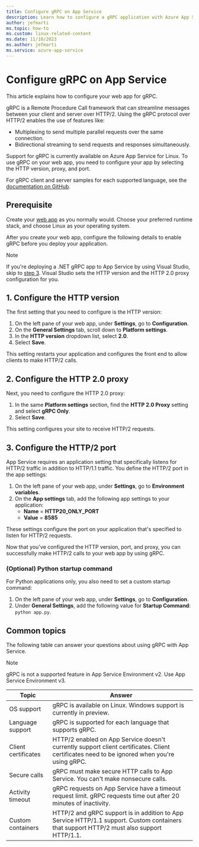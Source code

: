 ```yaml
---
title: Configure gRPC on App Service
description: Learn how to configure a gRPC application with Azure App Service on Linux.
author: jefmarti
ms.topic: how-to
ms.custom: linux-related-content
ms.date: 11/10/2023
ms.author: jefmarti
ms.service: azure-app-service
---
```


# Configure gRPC on App Service

This article explains how to configure your web app for gRPC.

gRPC is a Remote Procedure Call framework that can streamline messages between your client and server over HTTP/2. Using the gRPC protocol over HTTP/2 enables the use of features like:

- Multiplexing to send multiple parallel requests over the same connection.
- Bidirectional streaming to send requests and responses simultaneously.

Support for gRPC is currently available on Azure App Service for Linux. To use gRPC on your web app, you need to configure your app by selecting the HTTP version, proxy, and port.

For gRPC client and server samples for each supported language, see the [documentation on GitHub](https://github.com/Azure/app-service-linux-docs/tree/master/HowTo/gRPC).

## Prerequisite

Create your [web app](getting-started.md) as you normally would. Choose your preferred runtime stack, and choose Linux as your operating system.

After you create your web app, configure the following details to enable gRPC before you deploy your application.

> [!NOTE]
> If you're deploying a .NET gRPC app to App Service by using Visual Studio, skip to [step 3](#3-configure-the-http2-port). Visual Studio sets the HTTP version and the HTTP 2.0 proxy configuration for you.

## 1. Configure the HTTP version

The first setting that you need to configure is the HTTP version:

1. On the left pane of your web app, under **Settings**, go to **Configuration**.
2. On the **General Settings** tab, scroll down to **Platform settings**.
3. In the **HTTP version** dropdown list, select **2.0**.
4. Select **Save**.

This setting restarts your application and configures the front end to allow clients to make HTTP/2 calls.

## 2. Configure the HTTP 2.0 proxy

Next, you need to configure the HTTP 2.0 proxy:

1. In the same **Platform settings** section, find the **HTTP 2.0 Proxy** setting and select **gRPC Only**.
2. Select **Save**.

This setting configures your site to receive HTTP/2 requests.

## 3. Configure the HTTP/2 port

App Service requires an application setting that specifically listens for HTTP/2 traffic in addition to HTTP/1.1 traffic. You define the HTTP/2 port in the app settings:

1. On the left pane of your web app, under **Settings**, go to **Environment variables**.
2. On the **App settings** tab, add the following app settings to your application:
   - **Name** = **HTTP20_ONLY_PORT**
   - **Value** = **8585**

These settings configure the port on your application that's specified to listen for HTTP/2 requests.

Now that you've configured the HTTP version, port, and proxy, you can successfully make HTTP/2 calls to your web app by using gRPC.

### (Optional) Python startup command

For Python applications only, you also need to set a custom startup command:

1. On the left pane of your web app, under **Settings**, go to **Configuration**.
2. Under **General Settings**, add the following value for **Startup Command**: `python app.py`.

## Common topics

The following table can answer your questions about using gRPC with App Service.

> [!NOTE]
> gRPC is not a supported feature in App Service Environment v2. Use App Service Environment v3.

| Topic | Answer |
| --- | --- |
| OS support | gRPC is available on Linux. Windows support is currently in preview. |
| Language support | gRPC is supported for each language that supports gRPC.  |
| Client certificates | HTTP/2 enabled on App Service doesn't currently support client certificates. Client certificates need to be ignored when you're using gRPC. |
| Secure calls | gRPC must make secure HTTP calls to App Service. You can't make nonsecure calls. |
| Activity timeout | gRPC requests on App Service have a timeout request limit. gRPC requests time out after 20 minutes of inactivity. |
| Custom containers | HTTP/2 and gRPC support is in addition to App Service HTTP/1.1 support. Custom containers that support HTTP/2 must also support HTTP/1.1.   |
